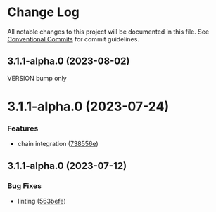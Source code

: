 # Change Log

All notable changes to this project will be documented in this file.
See [Conventional Commits](https://conventionalcommits.org) for commit guidelines.

## 3.1.1-alpha.0 (2023-08-02)

VERSION bump only




# 3.1.1-alpha.0 (2023-07-24)


### Features

* chain integration ([738556e](https://github.com/bcnmy/biconomy-client-sdk/commit/738556efcfda70fedc652befc0b35f8835c5e360))





## 3.1.1-alpha.0 (2023-07-12)


### Bug Fixes

* linting ([563befe](https://github.com/bcnmy/biconomy-client-sdk/commit/563befedcc37aee4c531e01809b47e559a33f526))
